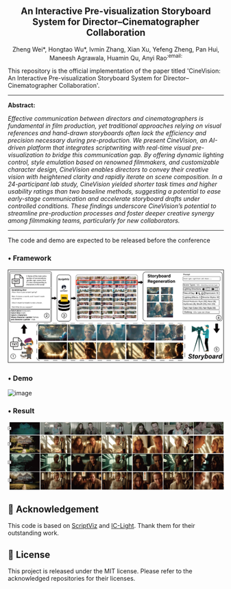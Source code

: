 <div align="center">
  <!-- <h1> :movie_camera: CineVision (UIST 25)</h1> -->
  <h2> An Interactive Pre-visualization Storyboard System for Director–Cinematographer Collaboration </h2>
</div>

<p align="center">Zheng Wei&#42;, Hongtao Wu&#42;, lvmin Zhang, Xian Xu, Yefeng Zheng, Pan Hui, Maneesh Agrawala, Huamin Qu, Anyi Rao<sup>:email:</sup></p>


This repository is the official implementation of the paper titled 'CineVision: An Interactive Pre-visualization Storyboard System for Director–Cinematographer Collaboration'. 

<hr />

<p align="justify">
<b>Abstract:</b> <i>

Effective communication between directors and cinematographers is fundamental in film production, yet traditional approaches relying on visual references and hand-drawn storyboards often lack the efficiency and precision necessary during pre-production. We present CineVision, an AI-driven platform that integrates scriptwriting with real-time visual pre-visualization to bridge this communication gap. By offering dynamic lighting control, style emulation based on renowned filmmakers, and customizable character design, CineVision enables directors to convey their creative vision with heightened clarity and rapidly iterate on scene composition. In a 24-participant lab study, CineVision yielded shorter task times and higher usability ratings than two baseline methods, suggesting a potential to ease early-stage communication and accelerate storyboard drafts under controlled conditions. These findings underscore CineVision’s potential to streamline pre-production processes and foster deeper creative synergy among filmmaking teams, particularly for new collaborators.
  
</i>
</p>

<hr />



The code and demo are expected to be released before the conference



### • Framework

![image](./fig/UIST.png)

### • Demo

![image](./fig/pipeline.png)


### • Result

![image](./fig/result2.png)



<h2 id="acknowledgement">🤗 Acknowledgement</h2>

This code is based on [ScriptViz](https://virtualfilmstudio.github.io/projects/scriptviz/) and [IC-Light](https://github.com/lllyasviel/IC-Light). Thank them for their outstanding work. 

<h2 id="license">🎫 License</h2>

This project is released under the MIT license. Please refer to the acknowledged repositories for their licenses.
